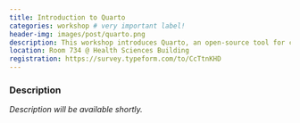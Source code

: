 ```yaml
---
title: Introduction to Quarto
categories: workshop # very important label!
header-img: images/post/quarto.png
description: This workshop introduces Quarto, an open-source tool for creating appealing scientific and technical reports.
location: Room 734 @ Health Sciences Building
registration: https://survey.typeform.com/to/CcTtnKHD
---
```


<!-- <div class="row">
<div class="col-sm-3"></div>
<div class="col-sm-6">
    <img src="/images/post/collab.png">
</div>
<div class="col-sm-3"></div>
</div> -->

### Description

<i>Description will be available shortly.</i>
